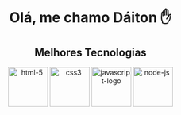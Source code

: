 
<div>
  <h1 align="center">Olá, me chamo Dáiton ✋</h1>
  <h2 align="center">Melhores Tecnologias</h1>
</div>
<div  align="center">
  <img width="80" height="80" src="https://img.icons8.com/dusk/64/html-5.png" alt="html-5"/>
  <img width="80" height="80" src="https://img.icons8.com/dusk/64/css3.png" alt="css3"/>
  <img width="80" height="80" src="https://img.icons8.com/dusk/64/javascript-logo.png" alt="javascript-logo"/>
  <img width="80" height="80" src="https://img.icons8.com/fluency/96/node-js.png" alt="node-js"/>
</div>




